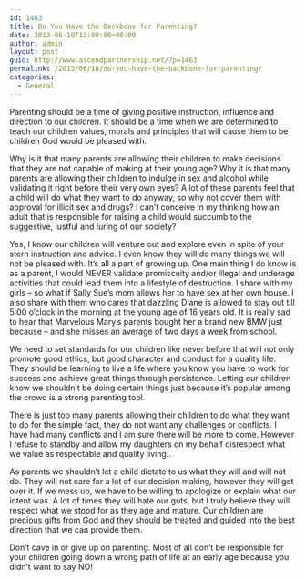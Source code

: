 ```yaml
---
id: 1463
title: Do You Have the Backbone for Parenting?
date: 2013-06-18T13:09:00+00:00
author: admin
layout: post
guid: http://www.ascendpartnership.net/?p=1463
permalink: /2013/06/18/do-you-have-the-backbone-for-parenting/
categories:
  - General
---
```

Parenting should be a time of giving positive instruction, influence and direction to our children. It should be a time when we are determined to teach our children values, morals and principles that will cause them to be children God would be pleased with.

Why is it that many parents are allowing their children to make decisions that they are not capable of making at their young age? Why it is that many parents are allowing their children to indulge in sex and alcohol while validating it right before their very own eyes? A lot of these parents feel that a child will do what they want to do anyway, so why not cover them with approval for illicit sex and drugs? I can’t conceive in my thinking how an adult that is responsible for raising a child would succumb to the suggestive, lustful and luring of our society?

Yes, I know our children will venture out and explore even in spite of your stern instruction and advice. I even know they will do many things we will not be pleased with. It’s all a part of growing up. One main thing I do know is as a parent, I would NEVER validate promiscuity and/or illegal and underage activities that could lead them into a lifestyle of destruction. I share with my girls – so what if Sally Sue’s mom allows her to have sex at her own house. I also share with them who cares that dazzling Diane is allowed to stay out till 5:00 o’clock in the morning at the young age of 16 years old. It is really sad to hear that Marvelous Mary’s parents bought her a brand new BMW just because &#8211; and she misses an average of two days a week from school.

We need to set standards for our children like never before that will not only promote good ethics, but good character and conduct for a quality life. They should be learning to live a life where you know you have to work for success and achieve great things through persistence. Letting our children know we shouldn’t be doing certain things just because it’s popular among the crowd is a strong parenting tool.

There is just too many parents allowing their children to do what they want to do for the simple fact, they do not want any challenges or conflicts. I have had many conflicts and I am sure there will be more to come. However I refuse to standby and allow my daughters on my behalf disrespect what we value as respectable and quality living..

As parents we shouldn’t let a child dictate to us what they will and will not do. They will not care for a lot of our decision making, however they will get over it. If we mess up, we have to be willing to apologize or explain what our intent was. A lot of times they will hate our guts, but I truly believe they will respect what we stood for as they age and mature. Our children are precious gifts from God and they should be treated and guided into the best direction that we can provide them.

Don’t cave in or give up on parenting. Most of all don’t be responsible for your children going down a wrong path of life at an early age because you didn’t want to say NO!